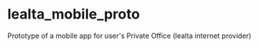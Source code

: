 # lealta_mobile_proto
Prototype of a mobile app for user's Private Office (lealta internet provider)
